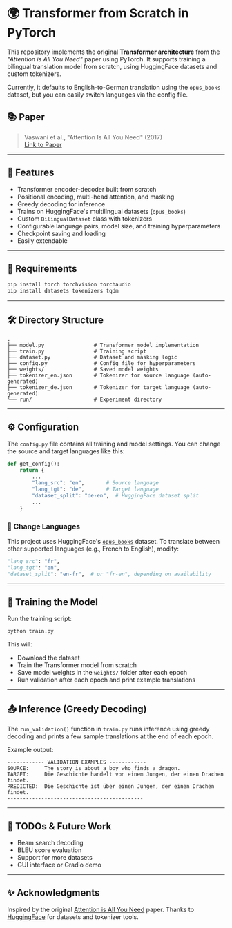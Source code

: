 

# 🌍 Transformer from Scratch in PyTorch

This repository implements the original **Transformer architecture** from the *"Attention is All You Need"* paper using PyTorch. It supports training a bilingual translation model from scratch, using HuggingFace datasets and custom tokenizers. 

Currently, it defaults to English-to-German translation using the `opus_books` dataset, but you can easily switch languages via the config file.

## 📚 Paper
> Vaswani et al., "Attention Is All You Need" (2017)  
> [Link to Paper](https://arxiv.org/abs/1706.03762)

---

## 🚀 Features

- Transformer encoder-decoder built from scratch
- Positional encoding, multi-head attention, and masking
- Greedy decoding for inference
- Trains on HuggingFace's multilingual datasets (`opus_books`)
- Custom `BilingualDataset` class with tokenizers
- Configurable language pairs, model size, and training hyperparameters
- Checkpoint saving and loading
- Easily extendable

---

## 🧾 Requirements

```bash
pip install torch torchvision torchaudio
pip install datasets tokenizers tqdm
````

---

## 🛠 Directory Structure

```
.
├── model.py                # Transformer model implementation
├── train.py                # Training script
├── dataset.py              # Dataset and masking logic
├── config.py               # Config file for hyperparameters
├── weights/                # Saved model weights
├── tokenizer_en.json       # Tokenizer for source language (auto-generated)
├── tokenizer_de.json       # Tokenizer for target language (auto-generated)
└── run/                    # Experiment directory
```

---

## ⚙️ Configuration

The `config.py` file contains all training and model settings. You can change the source and target languages like this:

```python
def get_config():
    return {
        ...
        "lang_src": "en",       # Source language
        "lang_tgt": "de",       # Target language
        "dataset_split": "de-en",  # HuggingFace dataset split
        ...
    }
```

### 🔄 Change Languages

This project uses HuggingFace's [`opus_books`](https://huggingface.co/datasets/opus_books) dataset.
To translate between other supported languages (e.g., French to English), modify:

```python
"lang_src": "fr",
"lang_tgt": "en",
"dataset_split": "en-fr",  # or "fr-en", depending on availability
```

---

## 🧪 Training the Model

Run the training script:

```bash
python train.py
```

This will:

* Download the dataset
* Train the Transformer model from scratch
* Save model weights in the `weights/` folder after each epoch
* Run validation after each epoch and print example translations

---

## 📤 Inference (Greedy Decoding)

The `run_validation()` function in `train.py` runs inference using greedy decoding and prints a few sample translations at the end of each epoch.

Example output:

```
------------ VALIDATION EXAMPLES ------------
SOURCE:     The story is about a boy who finds a dragon.
TARGET:     Die Geschichte handelt von einem Jungen, der einen Drachen findet.
PREDICTED:  Die Geschichte ist über einen Jungen, der einen Drachen findet.
--------------------------------------------
```

---

## 🧠 TODOs & Future Work

* Beam search decoding
* BLEU score evaluation
* Support for more datasets
* GUI interface or Gradio demo

---


## ✨ Acknowledgments

Inspired by the original [Attention is All You Need](https://arxiv.org/abs/1706.03762) paper.
Thanks to [HuggingFace](https://huggingface.co/) for datasets and tokenizer tools.
